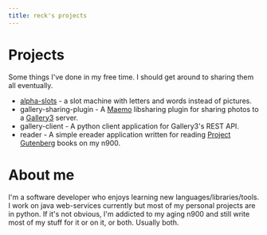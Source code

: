 ```yaml
---
title: reck's projects
---
```


Projects
========

Some things I've done in my free time. I should get around to sharing them all eventually.

 * [alpha-slots](https://github.com/ryan-reck/alpha-slots) - a slot machine with letters and words instead of pictures.
 * gallery-sharing-plugin - A [Maemo](http://maemo.org/) libsharing plugin for sharing photos to a [Gallery3](http://galleryproject.org/) server.
 * gallery-client - A python client application for Gallery3's REST API.
 * reader - A simple ereader application written for reading [Project Gutenberg](http://www.gutenberg.org/wiki/Main_Page) books on my n900.

About me
========

I'm a software developer who enjoys learning new languages/libraries/tools. I work on java web-services currently but most of my personal projects are in python. If it's not obvious, I'm addicted to my aging n900 and still write most of my stuff for it or on it, or both. Usually both.
